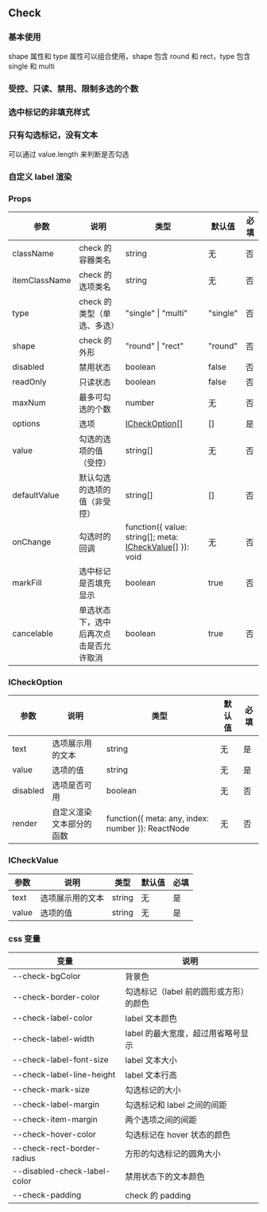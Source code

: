 ## Check

### 基本使用

shape 属性和 type 属性可以组合使用，shape 包含 round 和 rect，type 包含 single 和 multi

<code src="../demo/check/check1.tsx"></code>

### 受控、只读、禁用、限制多选的个数

<code src="../demo/check/check2.tsx"></code>

### 选中标记的非填充样式

<code src="../demo/check/check3.tsx"></code>

### 只有勾选标记，没有文本

可以通过 value.length 来判断是否勾选

<code src="../demo/check/check4.tsx"></code>

### 自定义 label 渲染

<code src="../demo/check/check5.tsx"></code>

### Props

| 参数          | 说明                                   | 类型                                                                     | 默认值   | 必填 |
| ------------- | -------------------------------------- | ------------------------------------------------------------------------ | -------- | ---- |
| className     | check 的容器类名                       | string                                                                   | 无       | 否   |
| itemClassName | check 的选项类名                       | string                                                                   | 无       | 否   |
| type          | check 的类型（单选、多选）             | "single" \| "multi"                                                      | "single" | 否   |
| shape         | check 的外形                           | "round" \| "rect"                                                        | "round"  | 否   |
| disabled      | 禁用状态                               | boolean                                                                  | false    | 否   |
| readOnly      | 只读状态                               | boolean                                                                  | false    | 否   |
| maxNum        | 最多可勾选的个数                       | number                                                                   | 无       | 否   |
| options       | 选项                                   | [ICheckOption](#icheckoption)[]                                          | []       | 是   |
| value         | 勾选的选项的值（受控）                 | string[]                                                                 | 无       | 否   |
| defaultValue  | 默认勾选的选项的值（非受控）           | string[]                                                                 | []       | 否   |
| onChange      | 勾选时的回调                           | function({ value: string[]; meta: [ICheckValue](#icheckvalue)[] }): void | 无       | 否   |
| markFill      | 选中标记是否填充显示                   | boolean                                                                  | true     | 否   |
| cancelable    | 单选状态下，选中后再次点击是否允许取消 | boolean                                                                  | true     | 否   |

### ICheckOption

| 参数     | 说明                     | 类型                                              | 默认值 | 必填 |
| -------- | ------------------------ | ------------------------------------------------- | ------ | ---- |
| text     | 选项展示用的文本         | string                                            | 无     | 是   |
| value    | 选项的值                 | string                                            | 无     | 是   |
| disabled | 选项是否可用             | boolean                                           | 无     | 否   |
| render   | 自定义渲染文本部分的函数 | function({ meta: any, index: number }): ReactNode | 无     | 否   |

### ICheckValue

| 参数  | 说明             | 类型   | 默认值 | 必填 |
| ----- | ---------------- | ------ | ------ | ---- |
| text  | 选项展示用的文本 | string | 无     | 是   |
| value | 选项的值         | string | 无     | 是   |

### css 变量

| 变量                         | 说明                                   |
| ---------------------------- | -------------------------------------- |
| --check-bgColor              | 背景色                                 |
| --check-border-color         | 勾选标记（label 前的圆形或方形）的颜色 |
| --check-label-color          | label 文本颜色                         |
| --check-label-width          | label 的最大宽度，超过用省略号显示     |
| --check-label-font-size      | label 文本大小                         |
| --check-label-line-height    | label 文本行高                         |
| --check-mark-size            | 勾选标记的大小                         |
| --check-label-margin         | 勾选标记和 label 之间的间距            |
| --check-item-margin          | 两个选项之间的间距                     |
| --check-hover-color          | 勾选标记在 hover 状态的颜色            |
| --check-rect-border-radius   | 方形的勾选标记的圆角大小               |
| --disabled-check-label-color | 禁用状态下的文本颜色                   |
| --check-padding              | check 的 padding                       |

